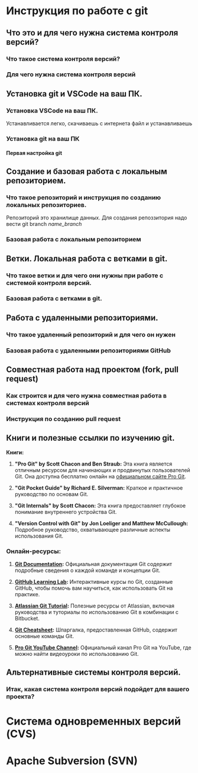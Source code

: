 # Инструкция по работе с git

## Что это и для чего нужна система контроля версий?

### Что такое система контроля версий?

### Для чего нужна система контроля версий

## Установка git и VSCode на ваш ПК.

### Установка VSCode на ваш ПК.
Устанавливается легко, скачиваешь с интернета файл и устанавливаешь 
### Установка git на ваш ПК

#### Первая настройка git

## Создание и базовая работа с локальным репозиторием.

### Что такое репозиторий и инструкция по созданию локальных репозиториев.
Репозиторий это хранилище данных. Для создания репоззитория надо вести git branch *name_branch*
### Базовая работа с локальным репозиторием

## Ветки. Локальная работа с ветками в git.

### Что такое ветки и для чего они нужны при работе с системой контроля версий.

### Базовая работа с ветками в git.

## Работа с удаленными репозиториями.

### Что такое удаленный репозиторий и для чего он нужен

### Базовая работа с удаленными репозиториями GitHub

## Совместная работа над проектом (fork, pull request)

### Как строится и для чего нужна совместная работа в системах контроля версий

### Инструкция по созданию pull request

## Книги и полезные ссылки по изучению git.

**Книги:**

1. **"Pro Git" by Scott Chacon and Ben Straub:** Эта книга является отличным ресурсом для начинающих и продвинутых пользователей Git. Она доступна бесплатно онлайн на [официальном сайте Pro Git](https://git-scm.com/book/en/v2).

2. **"Git Pocket Guide" by Richard E. Silverman:** Краткое и практичное руководство по основам Git.

3. **"Git Internals" by Scott Chacon:** Эта книга предоставляет глубокое понимание внутреннего устройства Git.

4. **"Version Control with Git" by Jon Loeliger and Matthew McCullough:** Подробное руководство, охватывающее различные аспекты использования Git.

### Онлайн-ресурсы:

1. **[Git Documentation](https://git-scm.com/doc):** Официальная документация Git содержит подробные сведения о каждой команде и концепции Git.

2. **[GitHub Learning Lab](https://lab.github.com/):** Интерактивные курсы по Git, созданные GitHub, чтобы помочь вам научиться, как использовать Git на практике.

3. **[Atlassian Git Tutorial](https://www.atlassian.com/git):** Полезные ресурсы от Atlassian, включая руководства и туториалы по использованию Git в комбинации с Bitbucket.

4. **[Git Cheatsheet](https://education.github.com/git-cheat-sheet-education.pdf):** Шпаргалка, предоставленная GitHub, содержит основные команды Git.

5. **[Pro Git YouTube Channel](https://www.youtube.com/user/progit):** Официальный канал Pro Git на YouTube, где можно найти видеоуроки по использованию Git.


## Альтернативные системы контроля версий.

### Итак, какая система контроля версий подойдет для вашего проекта?

# Система одновременных версий (CVS)

# Apache Subversion (SVN)

